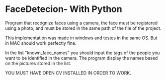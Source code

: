 # FaceDetecion- With Python 
Program that recognize faces using a camera, the face must be registered using a photo, and must be stored in the same path of the file of the project.

This implementation was made in windows and testes in the same OS. But in MAC should work perfectly fine. 

In the list "known_face_names" you should input the tags of the people you want to be identified in the camera. The program display the names based on the pictures stored in the list.

YOU MUST HAVE OPEN CV INSTALLED IN ORDER TO WORK. 
